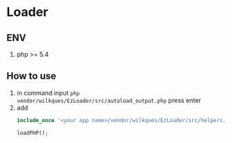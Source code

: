 # Loader

## ENV

1. php >= 5.4

## How to use

1. in command input `php vendor/wilkques/EzLoader/src/autoload_output.php` press enter
1. add 
    ```php
    include_once '<your app name>/vendor/wilkques/EzLoader/src/helpers.php';

    loadPHP();
    ```
